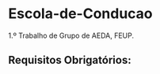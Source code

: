 Escola-de-Conducao
==================

1.º Trabalho de Grupo de AEDA, FEUP.

Requisitos Obrigatórios:
------------------------